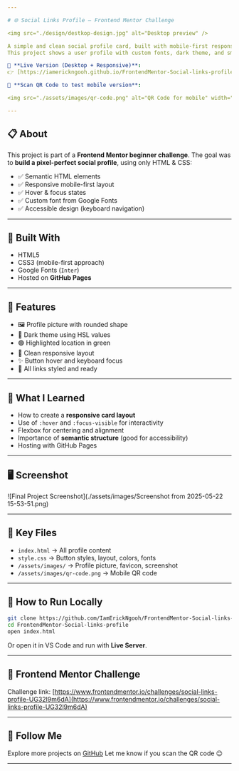 ```yaml
---

# 🌐 Social Links Profile – Frontend Mentor Challenge

<img src="./design/destkop-design.jpg" alt="Desktop preview" />

A simple and clean social profile card, built with mobile-first responsive design.
This project shows a user profile with custom fonts, dark theme, and smooth button interactions.

🔗 **Live Version (Desktop + Responsive)**:
👉 [https://iamerickngooh.github.io/FrontendMentor-Social-links-profile/](https://iamerickngooh.github.io/FrontendMentor-Social-links-profile/)

📱 **Scan QR Code to test mobile version**: 

<img src="./assets/images/qr-code.png" alt="QR Code for mobile" width="160"/>

---
```


## 📋 About

This project is part of a **Frontend Mentor beginner challenge**.
The goal was to **build a pixel-perfect social profile**, using only HTML & CSS:

* ✅ Semantic HTML elements
* ✅ Responsive mobile-first layout
* ✅ Hover & focus states
* ✅ Custom font from Google Fonts
* ✅ Accessible design (keyboard navigation)

---

## 🔧 Built With

* HTML5
* CSS3 (mobile-first approach)
* Google Fonts (`Inter`)
* Hosted on **GitHub Pages**

---

## 🎯 Features

* 🖼 Profile picture with rounded shape
* 🎨 Dark theme using HSL values
* 🟢 Highlighted location in green
* 📱 Clean responsive layout
* ✨ Button hover and keyboard focus
* 🔗 All links styled and ready

---

## 🧠 What I Learned

* How to create a **responsive card layout**
* Use of `:hover` and `:focus-visible` for interactivity
* Flexbox for centering and alignment
* Importance of **semantic structure** (good for accessibility)
* Hosting with GitHub Pages

---

## 🖥 Screenshot

!\[Final Project Screenshot]\(./assets/images/Screenshot from 2025-05-22 15-53-51.png)

---

## 📁 Key Files

* `index.html` → All profile content
* `style.css` → Button styles, layout, colors, fonts
* `/assets/images/` → Profile picture, favicon, screenshot
* `/assets/images/qr-code.png` → Mobile QR code

---

## 🚀 How to Run Locally

```bash
git clone https://github.com/IamErickNgooh/FrontendMentor-Social-links-profile.git
cd FrontendMentor-Social-links-profile
open index.html
```

Or open it in VS Code and run with **Live Server**.

---

## 🧩 Frontend Mentor Challenge

Challenge link:
[https://www.frontendmentor.io/challenges/social-links-profile-UG32l9m6dA](https://www.frontendmentor.io/challenges/social-links-profile-UG32l9m6dA)

---

## 📌 Follow Me

Explore more projects on [GitHub](https://github.com/IamErickNgooh)
Let me know if you scan the QR code 😉

---
